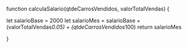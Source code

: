 function calculaSalario(qtdeCarrosVendidos, valorTotalVendas) {
 
 let salarioBase = 2000
 let salarioMes = salarioBase + (valorTotalVendas*0.05) + (qtdeCarrosVendidos*100)
 return salarioMes
 
 
 

}